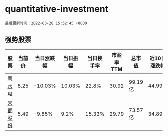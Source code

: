 # quantitative-investment

`最后更新时间：2022-03-28 15:32:45 +0800`

## 强势股票

|股票|当前价|当日涨跌幅|当日振幅|当日换手率|市盈率TTM|总市值|近10日涨跌幅|
|----|----|----|----|----|----|----|----|
|[粤水电](https://xueqiu.com/S/SZ002060)|8.25|-10.03%|10.03%|22.8%|30.92|99.19亿|44.99%|
|[宋都股份](https://xueqiu.com/S/SH600077)|5.49|-9.85%|9.2%|15.33%|29.79|73.57亿|34.89%|

